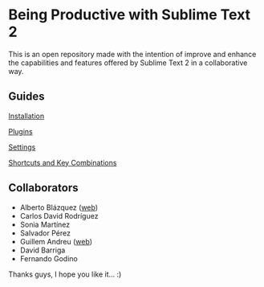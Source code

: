 # Being Productive with Sublime Text 2

This is an open repository made with the intention of improve and enhance the capabilities and features offered by Sublime Text 2 in a collaborative way.


## Guides

[Installation](./Installation.md)

[Plugins](./Plugins.md)

[Settings](./Settings.md)

[Shortcuts and Key Combinations](./Shortcuts.md)


## Collaborators

- Alberto Blázquez ([web](http://albertoblazquez.net))
- Carlos David Rodríguez
- Sonia Martínez
- Salvador Pérez
- Guillem Andreu ([web](http://guillemandreu.com/en/))
- David Barriga
- Fernando Godino


Thanks guys, I hope you like it... :)

